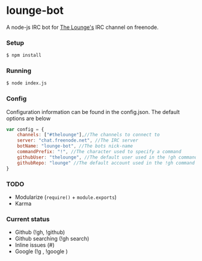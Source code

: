# lounge-bot

A node-js IRC bot for [The Lounge's](https://www.github.com/TheLounge) IRC channel on freenode.


### Setup
```sh
$ npm install
```

### Running
```sh
$ node index.js
```

### Config
Configuration information can be found in the config.json. The default options are below
```js
var config = {
	channels: ["#thelounge"],//The channels to connect to
	server: "chat.freenode.net", //The IRC server
	botName: "lounge-bot", //The bots nick-name
	commandPrefix: "!", //The character used to specify a command
	githubUser: "thelounge", //The default user used in the !gh command
	githubRepo: "lounge" //The default account used in the !gh command
}
```
### TODO
- Modularize (`require()` + `module.exports`)
- Karma

### Current status
- Github (!gh, !github)
- Github searching (!gh search)
- Inline issues (#<issueNumber>)
- Google (!g <query>, !google <query>)
